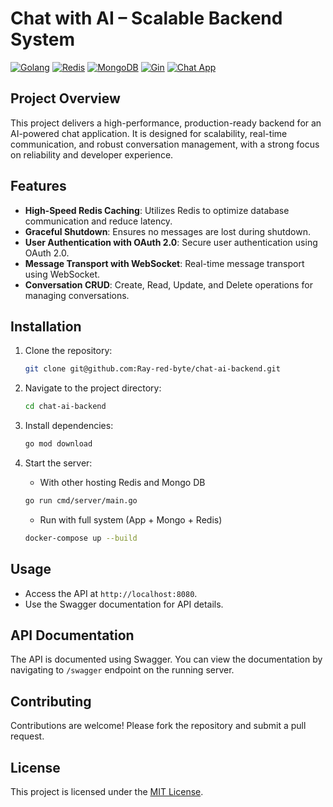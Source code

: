 # Chat with AI – Scalable Backend System

[![Golang](https://img.shields.io/badge/Golang-blue)](https://go.dev)
[![Redis](https://img.shields.io/badge/Redis-red)](https://redis.io)
[![MongoDB](https://img.shields.io/badge/MongoDB-green)](https://www.mongodb.com)
[![Gin](https://img.shields.io/badge/Gin-blue)](https://gin-gonic.com)
[![Chat App](https://img.shields.io/badge/Chat--App-purple)]()



## Project Overview
This project delivers a high-performance, production-ready backend for an AI-powered chat application. It is designed for scalability, real-time communication, and robust conversation management, with a strong focus on reliability and developer experience.

## Features
- **High-Speed Redis Caching**: Utilizes Redis to optimize database communication and reduce latency.
- **Graceful Shutdown**: Ensures no messages are lost during shutdown.
- **User Authentication with OAuth 2.0**: Secure user authentication using OAuth 2.0.
- **Message Transport with WebSocket**: Real-time message transport using WebSocket.
- **Conversation CRUD**: Create, Read, Update, and Delete operations for managing conversations.

## Installation
1. Clone the repository:
   ```bash
   git clone git@github.com:Ray-red-byte/chat-ai-backend.git
   ```
2. Navigate to the project directory:
   ```bash
   cd chat-ai-backend
   ```
3. Install dependencies:
   ```bash
   go mod download
   ```
4. Start the server:
    - With other hosting Redis and Mongo DB 
   ```bash
   go run cmd/server/main.go
   ```

   - Run with full system (App + Mongo + Redis)
   ```bash
   docker-compose up --build

## Usage
- Access the API at `http://localhost:8080`.
- Use the Swagger documentation for API details.

## API Documentation
The API is documented using Swagger. You can view the documentation by navigating to `/swagger` endpoint on the running server.

## Contributing
Contributions are welcome! Please fork the repository and submit a pull request.

## License
This project is licensed under the [MIT License](LICENSE).

